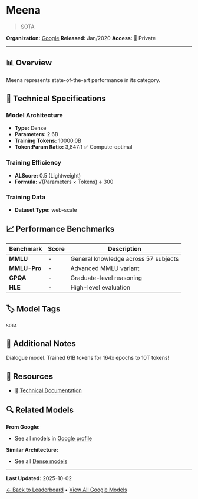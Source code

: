 # Meena

> SOTA

**Organization:** [Google](../../labs/google.md)
**Released:** Jan/2020
**Access:** 🔴 Private

---

## 📊 Overview

Meena represents state-of-the-art performance in its category.

## 🔧 Technical Specifications

### Model Architecture
- **Type:** Dense
- **Parameters:** 2.6B
- **Training Tokens:** 10000.0B
- **Token:Param Ratio:** 3,847:1 ✅ Compute-optimal

### Training Efficiency
- **ALScore:** 0.5 (Lightweight)
- **Formula:** √(Parameters × Tokens) ÷ 300

### Training Data
- **Dataset Type:** web-scale

## 📈 Performance Benchmarks

| Benchmark | Score | Description |
|-----------|-------|-------------|
| **MMLU** | - | General knowledge across 57 subjects |
| **MMLU-Pro** | - | Advanced MMLU variant |
| **GPQA** | - | Graduate-level reasoning |
| **HLE** | - | High-level evaluation |

## 🏷️ Model Tags

`SOTA`

## 📝 Additional Notes

Dialogue model. Trained 61B tokens for 164x epochs to 10T tokens!

## 🔗 Resources

- 📄 [Technical Documentation](https://arxiv.org/abs/2001.09977)

## 🔍 Related Models

**From Google:**
- See all models in [Google profile](../../labs/google.md)

**Similar Architecture:**
- See all [Dense models](../../architectures/dense.md)

---

**Last Updated:** 2025-10-02

[← Back to Leaderboard](../../README.md) • [View All Google Models](../../labs/google.md)
